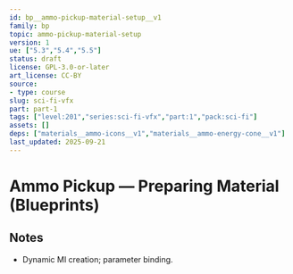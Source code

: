 ```yaml
---
id: bp__ammo-pickup-material-setup__v1
family: bp
topic: ammo-pickup-material-setup
version: 1
ue: ["5.3","5.4","5.5"]
status: draft
license: GPL-3.0-or-later
art_license: CC-BY
source:
- type: course
slug: sci-fi-vfx
part: part-1
tags: ["level:201","series:sci-fi-vfx","part:1","pack:sci-fi"]
assets: []
deps: ["materials__ammo-icons__v1","materials__ammo-energy-cone__v1"]
last_updated: 2025-09-21
---
```



# Ammo Pickup — Preparing Material (Blueprints)


## Notes
- Dynamic MI creation; parameter binding.